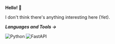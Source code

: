**Hello! 👋**

I don't think there's anything interesting here (Yet).

***Languages and Tools ->***

![Python](https://img.shields.io/badge/Python-F8EEDF?style=for-the-badge&logo=python)
![FastAPI](https://img.shields.io/badge/FastAPI-F8EEDF?style=for-the-badge&logo=FastAPI)